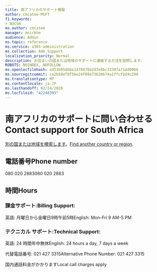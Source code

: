 ```yaml
---
title: 南アフリカのサポート情報
author: cmcatee-MSFT
f1.keywords:
- NOCSH
ms.author: cmcatee
manager: mnirkhe
audience: Admin
ms.topic: reference
ms.service: o365-administration
ms.collection: Adm_Support
localization_priority: Normal
description: お住まいの国または地域のサポートに連絡する方法を説明します。
ROBOTS: NOINDEX, NOFOLLOW
ms.openlocfilehash: e453b95dbbe1478970a2d7e8bc3230fa71dd0960
ms.sourcegitcommit: ca2b58ef8f5be24f09e73620b74a1ffcf2d4c290
ms.translationtype: MT
ms.contentlocale: ja-JP
ms.lasthandoff: 02/24/2020
ms.locfileid: "42248395"
---
```

# <a name="contact-support-for-south-africa"></a><span data-ttu-id="15f4f-103">南アフリカのサポートに問い合わせる</span><span class="sxs-lookup"><span data-stu-id="15f4f-103">Contact support for South Africa</span></span>

<span data-ttu-id="15f4f-104">[別の国または地域を検索します](../contact-support-for-business-products.md)。</span><span class="sxs-lookup"><span data-stu-id="15f4f-104">[Find another country or region](../contact-support-for-business-products.md).</span></span>

## <a name="phone-number"></a><span data-ttu-id="15f4f-105">電話番号</span><span class="sxs-lookup"><span data-stu-id="15f4f-105">Phone number</span></span>
<span data-ttu-id="15f4f-106">080 020 2883</span><span class="sxs-lookup"><span data-stu-id="15f4f-106">080 020 2883</span></span>

## <a name="hours"></a><span data-ttu-id="15f4f-107">時間</span><span class="sxs-lookup"><span data-stu-id="15f4f-107">Hours</span></span>
### <a name="billing-support"></a><span data-ttu-id="15f4f-108">課金サポート:</span><span class="sxs-lookup"><span data-stu-id="15f4f-108">Billing Support:</span></span>

<span data-ttu-id="15f4f-109">英語: 月曜日から金曜日9時午前5時</span><span class="sxs-lookup"><span data-stu-id="15f4f-109">English: Mon-Fri 9 AM-5 PM</span></span>

### <a name="technical-support"></a><span data-ttu-id="15f4f-110">テクニカル サポート:</span><span class="sxs-lookup"><span data-stu-id="15f4f-110">Technical Support:</span></span>

<span data-ttu-id="15f4f-111">英語: 24 時間年中無休</span><span class="sxs-lookup"><span data-stu-id="15f4f-111">English: 24 hours a day, 7 days a week</span></span>

<span data-ttu-id="15f4f-112">代替電話番号: 021 427 3315</span><span class="sxs-lookup"><span data-stu-id="15f4f-112">Alternative Phone Number: 021 427 3315</span></span>

<span data-ttu-id="15f4f-113">国内通話料金がかかります</span><span class="sxs-lookup"><span data-stu-id="15f4f-113">Local call charges apply</span></span>